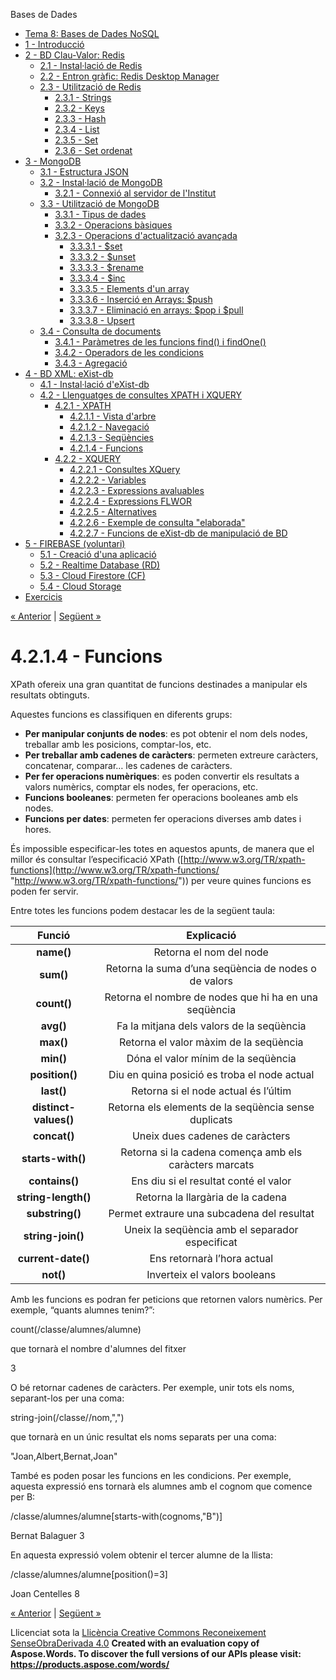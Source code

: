 Bases de Dades

- [Tema 8: Bases de Dades NoSQL](index.md)
- [1 - Introducció](1__introducci.md)
- [2 - BD Clau-Valor: Redis](2__bd_clauvalor_redis.md) 
  - [2.1 - Instal·lació de Redis](21__installaci_de_redis.md)
  - [2.2 - Entron gràfic: Redis Desktop Manager](22__entron_grfic_redis_desktop_manager.md)
  - [2.3 - Utilització de Redis](23__utilitzaci_de_redis.md) 
    - [2.3.1 - Strings](231__strings.md)
    - [2.3.2 - Keys](232__keys.md)
    - [2.3.3 - Hash](233__hash.md)
    - [2.3.4 - List](234__list.md)
    - [2.3.5 - Set](235__set.md)
    - [2.3.6 - Set ordenat](236__set_ordenat.md)
- [3 - MongoDB](3__mongodb.md) 
  - [3.1 - Estructura JSON](31__estructura_json.md)
  - [3.2 - Instal·lació de MongoDB](32__installaci_de_mongodb.md) 
    - [3.2.1 - Connexió al servidor de l'Institut](321__connexi_al_servidor_de_linstitut.md)
  - [3.3 - Utilització de MongoDB](33__utilitzaci_de_mongodb.md) 
    - [3.3.1 - Tipus de dades](331__tipus_de_dades.md)
    - [3.3.2 - Operacions bàsiques](332__operacions_bsiques.md)
    - [3.2.3 - Operacions d'actualització avançada](323__operacions_dactualitzaci_avanada.md) 
      - [3.3.3.1 - $set](3331__set.md)
      - [3.3.3.2 - $unset](3332__unset.md)
      - [3.3.3.3 - $rename](3333__rename.md)
      - [3.3.3.4 - $inc](3334__inc.md)
      - [3.3.3.5 - Elements d'un array](3335__elements_dun_array.md)
      - [3.3.3.6 - Inserció en Arrays: $push](3336__inserci_en_arrays_push.md)
      - [3.3.3.7 - Eliminació en arrays: $pop i $pull](3337__eliminaci_en_arrays_pop_i_pull.md)
      - [3.3.3.8 - Upsert](3338__upsert.md)
  - [3.4 - Consulta de documents](34__consulta_de_documents.md) 
    - [3.4.1 - Paràmetres de les funcions find() i findOne()](341__parmetres_de_les_funcions_find_i_findone.md)
    - [3.4.2 - Operadors de les condicions](342__operadors_de_les_condicions.md)
    - [3.4.3 - Agregació](343__agregaci.md)
- [4 - BD XML: eXist-db](4__bd_xml_existdb.md) 
  - [4.1 - Instal·lació d'eXist-db](41__installaci_dexistdb.md)
  - [4.2 - Llenguatges de consultes XPATH i XQUERY](42__llenguatges_de_consultes_xpath_i_xquery.md) 
    - [4.2.1 - XPATH](421__xpath.md) 
      - [4.2.1.1 - Vista d'arbre](4211__vista_darbre.md)
      - [4.2.1.2 - Navegació](4212__navegaci.md)
      - [4.2.1.3 - Seqüències](4213__seqncies.md)
      - [4.2.1.4 - Funcions](4214__funcions.md)
    - [4.2.2 - XQUERY](422__xquery.md) 
      - [4.2.2.1 - Consultes XQuery](4221__consultes_xquery.md)
      - [4.2.2.2 - Variables](4222__variables.md)
      - [4.2.2.3 - Expressions avaluables](4223__expressions_avaluables.md)
      - [4.2.2.4 - Expressions FLWOR](4224__expressions_flwor.md)
      - [4.2.2.5 - Alternatives](4225__alternatives.md)
      - [4.2.2.6 - Exemple de consulta "elaborada"](4226__exemple_de_consulta_elaborada.md)
      - [4.2.2.7 - Funcions de eXist-db de manipulació de BD](4227__funcions_de_existdb_de_manipulaci_de_bd.md)
- [5 - FIREBASE (voluntari)](5__firebase_voluntari.md) 
  - [5.1 - Creació d'una aplicació](51__creaci_duna_aplicaci.md)
  - [5.2 - Realtime Database (RD)](52__realtime_database_rd.md)
  - [5.3 - Cloud Firestore (CF)](53__cloud_firestore_cf.md)
  - [5.4 - Cloud Storage](54__cloud_storage.md)
- [Exercicis](exercicis.md)

[« Anterior](4213__seqncies.md) | [Següent »](422__xquery.md)
# <a name="main"></a>**4.2.1.4 - Funcions**
XPath ofereix una gran quantitat de funcions destinades a manipular els resultats obtinguts.

Aquestes funcions es classifiquen en diferents grups:

- **Per manipular conjunts de nodes**: es pot obtenir el nom dels nodes, treballar amb les posicions, comptar-los, etc.
- **Per treballar amb cadenes de caràcters**: permeten extreure caràcters, concatenar, comparar… les cadenes de caràcters.
- **Per fer operacions numèriques**: es poden convertir els resultats a valors numèrics, comptar els nodes, fer operacions, etc.
- **Funcions booleanes**: permeten fer operacions booleanes amb els nodes.
- **Funcions per dates**: permeten fer operacions diverses amb dates i hores.

És impossible especificar-les totes en aquestos apunts, de manera que el millor és consultar l’especificació XPath ([http://www.w3.org/TR/xpath-functions](http://www.w3.org/TR/xpath-functions/ "http://www.w3.org/TR/xpath-functions/")) per veure quines funcions es poden fer servir.

Entre totes les funcions podem destacar les de la següent taula:

|**Funció**|**Explicació**|
| :-: | :-: |
|**name()**|Retorna el nom del node|
|**sum()**|Retorna la suma d’una seqüència de nodes o de valors|
|**count()**|Retorna el nombre de nodes que hi ha en una seqüència|
|**avg()**|Fa la mitjana dels valors de la seqüència|
|**max()**|Retorna el valor màxim de la seqüència|
|**min()**|Dóna el valor mínim de la seqüència|
|**position()**|Diu en quina posició es troba el node actual|
|**last()**|Retorna si el node actual és l’últim|
|**distinct-values()**|Retorna els elements de la seqüència sense duplicats|
|**concat()**|Uneix dues cadenes de caràcters|
|**starts-with()**|Retorna si la cadena comença amb els caràcters marcats|
|**contains()**|Ens diu si el resultat conté el valor|
|**string-length()**|Retorna la llargària de la cadena|
|**substring()**|Permet extraure una subcadena del resultat|
|**string-join()**|Uneix la seqüència amb el separador especificat|
|**current-date()**|Ens retornarà l’hora actual|
|**not()**|Inverteix el valors booleans|

Amb les funcions es podran fer peticions que retornen valors numèrics. Per exemple, “quants alumnes tenim?”: 

count(/classe/alumnes/alumne)

que tornarà el nombre d'alumnes del fitxer 

3

O bé retornar cadenes de caràcters. Per exemple, unir tots els noms, separant-los per una coma: 

string-join(/classe//nom,",")

que tornarà en un únic resultat els noms separats per una coma: 

"Joan,Albert,Bernat,Joan"

També es poden posar les funcions en les condicions. Per exemple, aquesta expressió ens tornarà els alumnes amb el cognom que comence per B: 

/classe/alumnes/alumne[starts-with(cognoms,"B")]

<alumne aprovat="no">
<nom>Bernat</nom>
<cognoms>Balaguer</cognoms>
<nota>3</nota>
</alumne>

En aquesta expressió volem obtenir el tercer alumne de la llista: 

/classe/alumnes/alumne[position()=3]

<alumne delegat="si" aprovat="si">
<nom>Joan</nom>
<cognoms>Centelles</cognoms>
<nota>8</nota>
</alumne>

[« Anterior](4213__seqncies.md) | [Següent »](422__xquery.md)

Llicenciat sota la [Llicència Creative Commons Reconeixement SenseObraDerivada 4.0](http://creativecommons.org/licenses/by-nd/4.0/)
**Created with an evaluation copy of Aspose.Words. To discover the full versions of our APIs please visit: https://products.aspose.com/words/**
